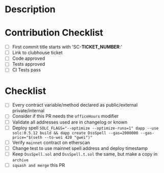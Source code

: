 # Description

# Contribution Checklist

- [ ] First commit title starts with 'SC-**TICKET_NUMBER**:'
- [ ] Link to clubhouse ticket
- [ ] Code approved
- [ ] Tests approved
- [ ] CI Tests pass

# Checklist

- [ ] Every contract variable/method declared as public/external private/internal
- [ ] Consider if this PR needs the `officeHours` modifier
- [ ] Validate all addresses used are in changelog or known
- [ ] Deploy spell `SOLC_FLAGS="--optimize --optimize-runs=1" dapp --use solc:0.5.12 build && dapp create DssSpell --gas=2000000 --gas-price="$(seth --to-wei 420 "gwei")"`
- [ ] Verify `mainnet` contract on etherscan
- [ ] Change test to use mainnet spell address and deploy timestamp
- [ ] Keep `DssSpell.sol` and `DssSpell.t.sol` the same, but make a copy in `archive`
- [ ] `squash and merge` this PR
